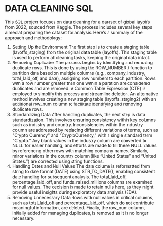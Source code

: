 # DATA CLEANING SQL
This SQL project focuses on data cleaning for a dataset of global layoffs from 2022, sourced from Kaggle. The process includes several key steps aimed at preparing the dataset for analysis. Here’s a summary of the approach and methodology:

1. Setting Up the Environment
The first step is to create a staging table (layoffs_staging) from the original data table (layoffs). This staging table is used to perform all cleaning tasks, keeping the original data intact.
2. Removing Duplicates
The process begins by identifying and removing duplicate rows. This is done by using the ROW_NUMBER() function to partition data based on multiple columns (e.g., company, industry, total_laid_off, and date), assigning row numbers to each partition.
Rows with a row number greater than one within a partition are considered duplicates and are removed. A Common Table Expression (CTE) is employed to simplify this process and streamline deletion.
An alternative method involves creating a new staging table (layoffs_staging2) with an additional row_num column to facilitate identifying and removing duplicate rows.
3. Standardizing Data
After handling duplicates, the next step is data standardization. This involves ensuring consistency within key columns such as industry and country.
Inconsistencies within the industry column are addressed by replacing different variations of terms, such as "Crypto Currency" and "CryptoCurrency," with a single standard term "Crypto."
Any blank values in the industry column are converted to NULL for easier handling, and efforts are made to fill these NULL values by referencing other rows with matching company names.
Similarly, minor variations in the country column (like “United States” and “United States.”) are corrected using string functions.
4. Handling Dates and Null Values
The date column is reformatted from string to date format (DATE) using STR_TO_DATE(), enabling consistent date handling for subsequent analysis.
The total_laid_off, percentage_laid_off, and funds_raised_millions columns are examined for null values. The decision is made to retain nulls here, as they might provide useful insights during exploratory data analysis (EDA).
5. Removing Unnecessary Data
Rows with null values in critical columns, such as total_laid_off and percentage_laid_off, which do not contribute meaningful information, are deleted.
Finally, the row_num column, initially added for managing duplicates, is removed as it is no longer necessary.
